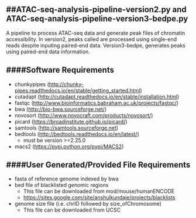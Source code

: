##ATAC-seq-analysis-pipeline-version2.py and ATAC-seq-analysis-pipeline-version3-bedpe.py
------------------------------------------------------------------------------------------
A pipeline to process ATAC-seq data and generate peak files of chromatin accessibility.  In version2, peaks called are processed using single-end reads despite inputing paired-end data.  Version3-bedpe, generates peaks using paired-end data information.

####Software Requirements
-------------------------
* chunkypipes (http://chunky-pipes.readthedocs.io/en/stable/getting_started.html)
* cutadapt (http://cutadapt.readthedocs.io/en/stable/installation.html)
* fastqc (http://www.bioinformatics.babraham.ac.uk/projects/fastqc/)
* bwa (http://bio-bwa.sourceforge.net/)
* novosort (http://www.novocraft.com/products/novosort/)
* picard (https://broadinstitute.github.io/picard/)
* samtools (http://samtools.sourceforge.net)
* bedtools (http://bedtools.readthedocs.io/en/latest/)
  * must be version >=2.25.0
* macs2 (https://pypi.python.org/pypi/MACS2)

####User Generated/Provided File Requirements
----------------------------------------------
* fasta of reference genome indexed by bwa
* bed file of blacklisted genomic regions
  * This file can be downloaded from mod/mouse/humanENCODE
  * https://sites.google.com/site/anshulkundaje/projects/blacklists
* genome size file (i.e. chrID followed by size_ofChromosome)
  * This file can be downloaded from UCSC
